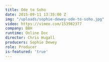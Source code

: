 ```yaml
---
title: Ode to Soho
date: 2015-09-11 13:35:00 Z
img: "/uploads/sophie-dewey-ode-to-soho.jpg"
video: https://vimeo.com/153982377
company: BBH
runtime: Online Doc
director: Chris Hugall
producers: Sophie Dewey
role: Producer
is-featured: 'true'
---
```


